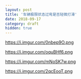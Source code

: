 ```yaml
---
layout: post
title: '车辆极限状态过弯是否轻微打滑'
date: 2018-09-17
category: draft
hidden: true
---
```


https://i.imgur.com/0nbep9O.png

https://i.imgur.com/oquBHf6.png

https://i.imgur.com/mNoSK7w.png

https://i.imgur.com/2qcEooT.png



